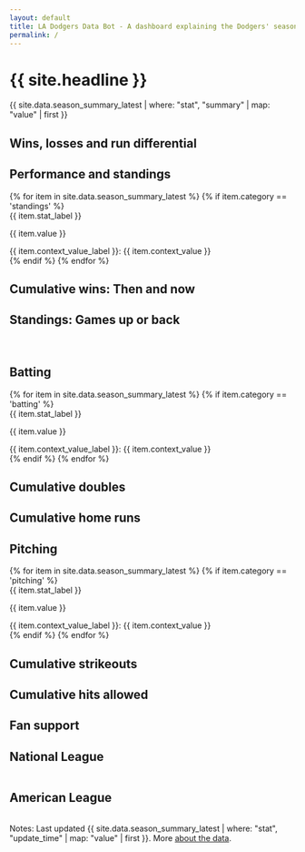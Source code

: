 ```yaml
---
layout: default
title: LA Dodgers Data Bot - A dashboard explaining the Dodgers' season so far. 
permalink: /
---
```


<div class="container">

<div class="page-topper">
  <h1 class="headline">{{ site.headline }}</h1>
  <p class="subhead">{{ site.data.season_summary_latest | where: "stat", "summary" | map: "value" | first }} </p>
<div>



<div class="container mt-4">
<h2 class="stat-group"><span class="win">Wins</span>, <span class="loss">losses</span> and run differential</h2>

<div id="chart-container" style="position: relative;">
    <div id="results-chart"></div>
</div>
<h2 class="stat-group">Performance and standings</h2>
  <div class="row">
    {% for item in site.data.season_summary_latest %}
      {% if item.category == 'standings' %}
      <div class="col-md-4">
        <div class="card mb-4">
          <div class="card-header">
            {{ item.stat_label }}
          </div>
          <div class="card-body">
            <p class="card-text">{{ item.value }}</p>
          </div>
          <div class="card-footer text-muted">
        {{ item.context_value_label }}: {{ item.context_value }}
          </div>
        </div>
      </div>
      {% endif %}
    {% endfor %}
  </div>
  <h2 class="stat-group">Cumulative <span class="win">wins</span>: Then and now</h2>

<div id="cumulative-wins-chart"></div>

<h2 class="stat-group">Standings: Games <span class="win">up</span> or <span class="loss">back</span></h2>
<div id="d3-container" style="width: 100%; padding-bottom: 20px;"></div>

<h2 class="stat-group">Batting</h2>
  <div class="row">
    {% for item in site.data.season_summary_latest %}
      {% if item.category == 'batting' %}
      <div class="col-md-4">
        <div class="card mb-4">
          <div class="card-header">
            {{ item.stat_label }}
          </div>
          <div class="card-body">
            <p class="card-text">{{ item.value }}</p>
          </div>
          <div class="card-footer text-muted">
        {{ item.context_value_label }}: {{ item.context_value }}
          </div>
        </div>
      </div>
      {% endif %}
    {% endfor %}
  </div>

<div class="chart-container">
  <h2 class="stat-group">Cumulative <span class="win">doubles</span></h2>
  <div id="cumulative-doubles-chart" class="small-chart"></div>
</div>

<div class="chart-container">
  <h2 class="stat-group">Cumulative <span class="win">home runs</span></h2>
  <div id="cumulative-homers-chart" class="small-chart"></div>
</div>

  <h2 class="stat-group"> Pitching</h2>
  <div class="row">
    {% for item in site.data.season_summary_latest %}
      {% if item.category == 'pitching' %}
      <div class="col-md-4">
        <div class="card mb-4">
          <div class="card-header">
            {{ item.stat_label }}
          </div>
          <div class="card-body">
            <p class="card-text">{{ item.value }}</p>
          </div>
          <div class="card-footer text-muted">
        {{ item.context_value_label }}: {{ item.context_value }}
          </div>
        </div>
      </div>
      {% endif %}
    {% endfor %}
  </div>

<div class="chart-container">
  <h2 class="stat-group">Cumulative <span class="win">strikeouts</span></h2>
  <div id="cumulative-strikeouts-chart" class="small-chart"></div>
</div>

<div class="chart-container">
  <h2 class="stat-group">Cumulative <span class="win">hits</span> allowed</h2>
  <div id="cumulative-hits-chart" class="small-chart"></div>
</div>


<h2 class="stat-group">Fan support</h2>
<p id="max-attendance-info"></p>
<div class="table-container">
  <div class="table-wrapper">
    <h2 class="league-name">National League</h2>
    <table id="nl-table" class="data-table"></table>
  </div>
    <div class="table-wrapper">
    <h2 class="league-name">American League</h2>
    <table id="al-table" class="data-table"></table>
  </div>
</div>

</div>



<p class="dated">Notes: Last updated {{ site.data.season_summary_latest | where: "stat", "update_time" | map: "value" | first }}. More <a href="https://github.com/stiles/dodgers/blob/main/README.md">about the data</a>.</p>


</div>

<script src="https://d3js.org/d3.v6.min.js"></script>
<script src="{{ '/assets/js/dashboard.js' | relative_url }}"></script>

